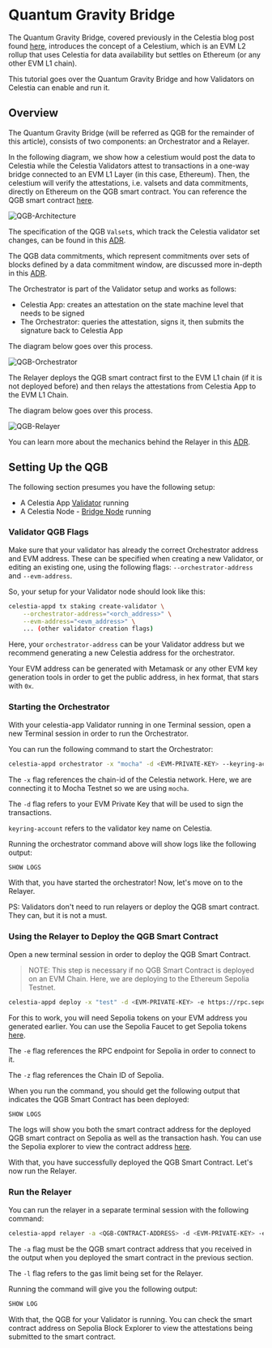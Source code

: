 # Quantum Gravity Bridge

The Quantum Gravity Bridge, covered previously in the Celestia blog post
found [here](https://blog.celestia.org/celestiums/), introduces the concept
of a Celestium, which is an EVM L2 rollup that uses Celestia for data availability
but settles on Ethereum (or any other EVM L1 chain).

This tutorial goes over the Quantum Gravity Bridge and how Validators on Celestia
can enable and run it.

## Overview

The Quantum Gravity Bridge (will be referred as QGB for the remainder of this article),
consists of two components: an Orchestrator and a Relayer.

In the following diagram, we show how a celestium would post the data to
Celestia while the Celestia Validators attest to transactions in a one-way bridge
connected to an EVM L1 Layer (in this case, Ethereum). Then, the celestium will
verify the attestations, i.e. valsets and data commitments, directly on Ethereum on the QGB smart contract. You can
reference the QGB smart contract [here](https://github.com/celestiaorg/quantum-gravity-bridge/blob/master/src/QuantumGravityBridge.sol).

![QGB-Architecture](/img/nodes/qgb-diagram.png)

The specification of the QGB `Valset`s, which track the Celestia validator set changes,  can be found in
this [ADR](https://github.com/celestiaorg/celestia-app/blob/main/docs/architecture/adr-002-qgb-valset.md).

The QGB data commitments, which represent commitments over sets of blocks defined by a data commitment window, are discussed more in-depth in this [ADR](https://github.com/celestiaorg/celestia-app/blob/main/docs/architecture/adr-003-qgb-data-commitments.md).

The Orchestrator is part of the Validator setup and works as follows:

* Celestia App: creates an attestation on the state machine level that needs to be signed
* The Orchestrator: queries the attestation, signs it, then submits the signature back to Celestia App

The diagram below goes over this process.

![QGB-Orchestrator](/img/nodes/qgb-orchestrator.png)

The Relayer deploys the QGB smart contract first to the EVM L1 chain (if it is
not deployed before) and then relays the attestations from Celestia App to the
EVM L1 Chain.

The diagram below goes over this process.

![QGB-Relayer](/img/nodes/qgb-relayer.png)

You can learn more about the mechanics behind the Relayer in this [ADR](https://github.com/celestiaorg/celestia-app/blob/main/docs/architecture/adr-004-qgb-relayer-security.md).

## Setting Up the QGB

The following section presumes you have the following setup:

* A Celestia App [Validator](./validator-node.md) running
* A Celestia Node - [Bridge Node](./bridge-node.md) running

### Validator QGB Flags

Make sure that your validator has already the correct Orchestrator address and EVM address. These can be specified when creating a new Validator, or editing an existing one, using the following flags: `--orchestrator-address` and `--evm-address`.

So, your setup for your Validator node should look like this:

```sh
celestia-appd tx staking create-validator \
    --orchestrator-address="<orch_address>" \
    --evm-address="<evm_address>" \
    ... (other validator creation flags)
```

Here, your `orchestrator-address` can be your Validator address but we recommend
generating a new Celestia address for the orchestrator.

Your EVM address can be generated with Metamask or any other EVM key generation
tools in order to get the public address, in hex format, that stars with `0x`.

### Starting the Orchestrator

With your celestia-app Validator running in one Terminal session, open a new
Terminal session in order to run the Orchestrator.

You can run the following command to start the Orchestrator:

<!-- markdownlint-disable MD013 -->
```sh
celestia-appd orchestrator -x "mocha" -d <EVM-PRIVATE-KEY> --keyring-account validator --keyring-backend=test
```
<!-- markdownlint-enable MD013 -->

The `-x` flag references the chain-id of the Celestia network. Here, we are
connecting it to Mocha Testnet so we are using `mocha`.  

The `-d` flag refers to your EVM Private Key that will be used to sign the
transactions.

`keyring-account` refers to the validator key name on Celestia.

Running the orchestrator command above will show logs like the following
output:

```sh
SHOW LOGS
```

With that, you have started the orchestrator! Now, let's move on to the Relayer.

PS: Validators don't need to run relayers or deploy the QGB smart contract. They can, but it is not a must.

### Using the Relayer to Deploy the QGB Smart Contract

Open a new terminal session in order to deploy the QGB Smart Contract.

> NOTE: This step is necessary if no QGB Smart Contract is deployed on an EVM
  Chain. Here, we are deploying to the Ethereum Sepolia Testnet.

<!-- markdownlint-disable MD013 -->
```sh
celestia-appd deploy -x "test" -d <EVM-PRIVATE-KEY> -e https://rpc.sepolia.org -z 11155111
```
<!-- markdownlint-enable MD013 -->

For this to work, you will need Sepolia tokens on your EVM address you generated
earlier. You can use the Sepolia Faucet to get Sepolia tokens [here](https://sepolia-faucet.pk910.de/).

The `-e` flag references the RPC endpoint for Sepolia in order to connect to it.

The `-z` flag references the Chain ID of Sepolia.

When you run the command, you should get the following output that indicates
the QGB Smart Contract has been deployed:

```sh
SHOW LOGS
```

The logs will show you both the smart contract address for the deployed QGB
smart contract on Sepolia as well as the transaction hash. You can use the
Sepolia explorer to view the contract address [here](https://sepolia.etherscan.io/).

With that, you have successfully deployed the QGB Smart Contract. Let's now
run the Relayer.

### Run the Relayer

You can run the relayer in a separate terminal session with the following command:

<!-- markdownlint-disable MD013 -->
```sh
celestia-appd relayer -a <QGB-CONTRACT-ADDRESS> -d <EVM-PRIVATE-KEY> -e https://rpc.sepolia.org -z 11155111  -l 25000000
```
<!-- markdownlint-enable MD013 -->

The `-a` flag must be the QGB smart contract address that you received in the output
when you deployed the smart contract in the previous section.

The `-l` flag refers to the gas limit being set for the Relayer.

Running the command will give you the following output:

```sh
SHOW LOG
```

With that, the QGB for your Validator is running. You can check the smart contract
address on Sepolia Block Explorer to view the attestations being submitted to the
smart contract.
